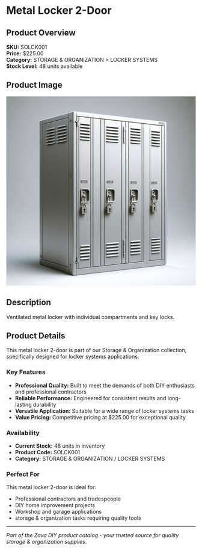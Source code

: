 # Metal Locker 2-Door

## Product Overview

**SKU:** SOLCK001  
**Price:** $225.00  
**Category:** STORAGE & ORGANIZATION > LOCKER SYSTEMS  
**Stock Level:** 48 units available  

## Product Image

![Metal Locker 2-Door](https://raw.githubusercontent.com/microsoft/ai-tour-26-zava-diy-dataset-plus-mcp/refs/heads/main/images/storage_%26_organization_locker_systems_metal_locker_2_door_20250620_223037.png)

## Description

Ventilated metal locker with individual compartments and key locks.

## Product Details

This metal locker 2-door is part of our Storage & Organization collection, specifically designed for locker systems applications. 

### Key Features

- **Professional Quality:** Built to meet the demands of both DIY enthusiasts and professional contractors
- **Reliable Performance:** Engineered for consistent results and long-lasting durability
- **Versatile Application:** Suitable for a wide range of locker systems tasks
- **Value Pricing:** Competitive pricing at $225.00 for exceptional quality

### Availability

- **Current Stock:** 48 units in inventory
- **Product Code:** SOLCK001
- **Category:** STORAGE & ORGANIZATION / LOCKER SYSTEMS

### Perfect For

This metal locker 2-door is ideal for:
- Professional contractors and tradespeople
- DIY home improvement projects  
- Workshop and garage applications
- storage & organization tasks requiring quality tools

---

*Part of the Zava DIY product catalog - your trusted source for quality storage & organization supplies.*
